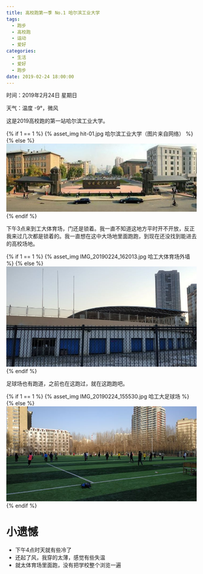 ```yaml
---
title: 高校跑第一季 No.1 哈尔滨工业大学
tags:
  - 跑步
  - 高校跑
  - 运动
  - 爱好
categories:
  - 生活
  - 爱好
  - 跑步
date: 2019-02-24 18:00:00
---
```


时间：2019年2月24日 星期日

天气：温度 -9°，微风

这是2019高校跑的第一站哈尔滨工业大学。

{% if 1 == 1 %} 
  {% asset_img hit-01.jpg 哈尔滨工业大学（图片来自网络） %}
{% else %}
  ![](./season-one-No.1-hit/hit-01.jpg '哈尔滨工业大学（图片来自网络）')
{% endif %}

下午3点来到工大体育场，门还是锁着。我一直不知道这地方平时开不开放，反正我来过几次都是锁着的。我一直想在这中大场地里面跑跑，到现在还没找到能进去的高校场地。

{% if 1 == 1 %} 
  {% asset_img IMG_20190224_162013.jpg 哈工大体育场外墙 %}
{% else %}
  ![](./season-one-No.1-hit/IMG_20190224_162013.jpg '哈工大体育场外墙')
{% endif %}


足球场也有跑道，之前也在这跑过，就在这跑跑吧。

{% if 1 == 1 %} 
  {% asset_img IMG_20190224_155530.jpg 哈工大足球场 %}
{% else %}
  ![](./season-one-No.1-hit/IMG_20190224_155530.jpg '哈工大足球场')
{% endif %}




# 小遗憾

- 下午4点时天就有些冷了
- 还起了风，我穿的太薄，感觉有些失温
- 就太体育场里面跑，没有把学校整个浏览一遍